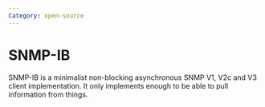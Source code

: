 ```yaml
---
Category: open-source
---
```

# SNMP-IB

SNMP-IB is a minimalist non-blocking asynchronous SNMP V1, V2c and V3 client 
implementation.  It only implements enough to be able to pull information 
from things.
